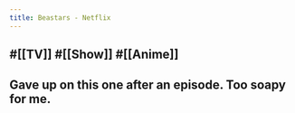 ```yaml
---
title: Beastars - Netflix
---
```


## #[[TV]] #[[Show]] #[[Anime]]

## Gave up on this one after an episode. Too soapy for me.
